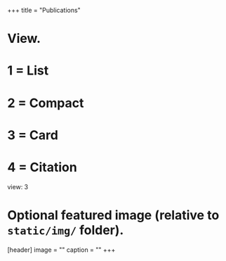 +++
title = "Publications"

# View.
#   1 = List
#   2 = Compact
#   3 = Card
#   4 = Citation
view: 3


# Optional featured image (relative to `static/img/` folder).
[header]
image = ""
caption = ""
+++


